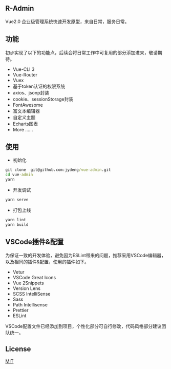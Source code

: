 ## R-Admin

Vue2.0 企业级管理系统快速开发原型，来自日常，服务日常。

## 功能
初步实现了以下的功能点，后续会将日常工作中可复用的部分添加进来，敬请期待。
* Vue-CLI 3  
* Vue-Router
* Vuex
* 基于token认证的权限系统
* axios、jsonp封装
* cookie、sessionStorage封装
* FontAwesome
* 富文本编辑器
* 自定义主题
* Echarts图表
* More ......


## 使用

- 初始化
```cmd
git clone  git@github.com:jydeng/vue-admin.git
cd vue-admin
yarn
```

- 开发调试
```cmd
yarn serve 
```

- 打包上线
```cmd
yarn lint
yarn build
```


## VSCode插件&配置
为保证一致的开发体验，避免因为ESLint带来的问题，推荐采用VSCode编辑器，以及相同的插件&配置，使用的插件如下。
 * Vetur
 * VSCode Great Icons
 * Vue 2Snippets
 * Version Lens
 * SCSS IntelliSense
 * Sass
 * Path Intellisense
 * Prettier
 * ESLint

 VSCode配置文件已经添加到项目，个性化部分可自行修改，代码风格部分建议团队统一。

## License

[MIT](https://github.com/jydeng/vue-admin//LICENSE)